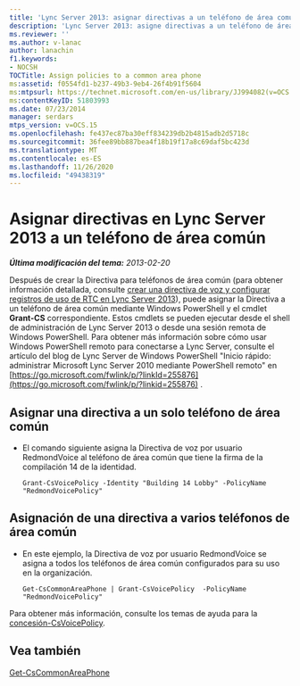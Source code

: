 ```yaml
---
title: 'Lync Server 2013: asignar directivas a un teléfono de área común'
description: 'Lync Server 2013: asigne directivas a un teléfono de área común.'
ms.reviewer: ''
ms.author: v-lanac
author: lanachin
f1.keywords:
- NOCSH
TOCTitle: Assign policies to a common area phone
ms:assetid: f0554fd1-b237-49b3-9eb4-26f4b91f5604
ms:mtpsurl: https://technet.microsoft.com/en-us/library/JJ994082(v=OCS.15)
ms:contentKeyID: 51803993
ms.date: 07/23/2014
manager: serdars
mtps_version: v=OCS.15
ms.openlocfilehash: fe437ec87ba30eff834239db2b4815adb2d5718c
ms.sourcegitcommit: 36fee89bb887bea4f18b19f17a8c69daf5bc423d
ms.translationtype: MT
ms.contentlocale: es-ES
ms.lasthandoff: 11/26/2020
ms.locfileid: "49438319"
---
```

# <a name="assign-policies-in-lync-server-2013-to-a-common-area-phone"></a>Asignar directivas en Lync Server 2013 a un teléfono de área común

<div data-xmlns="http://www.w3.org/1999/xhtml">

<div class="topic" data-xmlns="http://www.w3.org/1999/xhtml" data-msxsl="urn:schemas-microsoft-com:xslt" data-cs="https://msdn.microsoft.com/">

<div data-asp="https://msdn2.microsoft.com/asp">



</div>

<div id="mainSection">

<div id="mainBody">

<span> </span>

_**Última modificación del tema:** 2013-02-20_

Después de crear la Directiva para teléfonos de área común (para obtener información detallada, consulte [crear una directiva de voz y configurar registros de uso de RTC en Lync Server 2013](lync-server-2013-create-a-voice-policy-and-configure-pstn-usage-records.md)), puede asignar la Directiva a un teléfono de área común mediante Windows PowerShell y el cmdlet **Grant-CS** correspondiente. Estos cmdlets se pueden ejecutar desde el shell de administración de Lync Server 2013 o desde una sesión remota de Windows PowerShell. Para obtener más información sobre cómo usar Windows PowerShell remoto para conectarse a Lync Server, consulte el artículo del blog de Lync Server de Windows PowerShell "Inicio rápido: administrar Microsoft Lync Server 2010 mediante PowerShell remoto" en [https://go.microsoft.com/fwlink/p/?linkId=255876](https://go.microsoft.com/fwlink/p/?linkid=255876) .

<div>


<div>

## <a name="assigning-a-policy-to-a-single-common-area-phone"></a>Asignar una directiva a un solo teléfono de área común

  - El comando siguiente asigna la Directiva de voz por usuario RedmondVoice al teléfono de área común que tiene la firma de la compilación 14 de la identidad.
    
        Grant-CsVoicePolicy -Identity "Building 14 Lobby" -PolicyName "RedmondVoicePolicy"

</div>

<div>

## <a name="assigning-a-policy-to-multiple-common-area-phones"></a>Asignación de una directiva a varios teléfonos de área común

  - En este ejemplo, la Directiva de voz por usuario RedmondVoice se asigna a todos los teléfonos de área común configurados para su uso en la organización.
    
        Get-CsCommonAreaPhone | Grant-CsVoicePolicy  -PolicyName "RedmondVoicePolicy"

</div>

Para obtener más información, consulte los temas de ayuda para la [concesión-CsVoicePolicy](https://docs.microsoft.com/powershell/module/skype/Grant-CsVoicePolicy).

</div>

<div>

## <a name="see-also"></a>Vea también


[Get-CsCommonAreaPhone](https://docs.microsoft.com/powershell/module/skype/Get-CsCommonAreaPhone)  
  

</div>

</div>

<span> </span>

</div>

</div>

</div>

